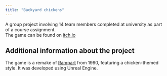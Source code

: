 ```yaml
---
title: "Backyard chickens"
---
```


A group project involving 14 team members completed at university as part of a course assignment.\
The game can be found on [itch.io](https://smooth-dedede.itch.io/backyardchickens)

## Additional information about the project

The game is a remake of [Rampart](https://en.wikipedia.org/wiki/Rampart_(video_game)) from 1990, featuring a chicken-themed style. It was developed using Unreal Engine.
